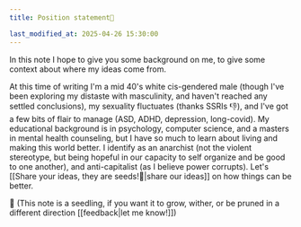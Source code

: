 ```yaml
---
title: Position statement🌱

last_modified_at: 2025-04-26 15:30:00
---
```


In this note I hope to give you some background on me, to give some context about where my ideas come from.

At this time of writing I'm a mid 40's white cis-gendered male (though I've been exploring my distaste with masculinity, and haven't reached any settled conclusions), my sexuality fluctuates (thanks SSRIs 👎), and I've got a few bits of flair to manage (ASD, ADHD, depression, long-covid). 
My educational background is in psychology, computer science, and a masters in mental health counseling, but I have so much to learn about living and making this world better.
I identify as an anarchist (not the violent stereotype, but being hopeful in our capacity to self organize and be good to one another), and anti-capitalist (as I believe power corrupts). Let's [[Share your ideas, they are seeds!🌱|share our ideas]] on how things can be better.


🌱 (This note is a seedling, if you want it to grow, wither, or be pruned in a different direction [[feedback|let me know!]])